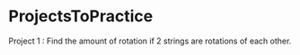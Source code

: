# ProjectsToPractice

Project 1 :  Find the amount of rotation if 2 strings are rotations of each other. 
